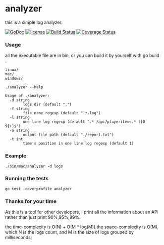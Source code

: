 # analyzer
this is a simple log analyzer.

[![GoDoc](https://godoc.org/github.com/kai1987/analyzer?status.svg)](https://godoc.org/github.com/kai1987/analyzer)
[![license](https://img.shields.io/github/license/mashape/apistatus.svg)](LICENSE)
[![Build Status](https://api.travis-ci.org/kai1987/analyzer.svg?branch=master)](https://travis-ci.org/kai1987/analyzer)
[![Coverage Status](https://coveralls.io/repos/github/kai1987/analyzer/badge.svg?branch=master)](https://coveralls.io/github/kai1987/analyzer?branch=master)

### Usage

all the executable file are in bin, or you can build it by yourself with go build .

```
linux/
mac/
windows/
```

```
./analyzer --help

Usage of ./analyzer:
  -d string
    	logs dir (default ".")
  -f string
    	file name regexp (default ".*.log")
  -l string
    	one line log regexp (default ".* /api/playeritems.* ([0-9]+)$")
  -o string
    	output file path (default "./report.txt")
  -t int
    	time's position in one line log regexp (default 1)
```

### Example

```
./bin/mac/analyzer -d logs
```


### Running the tests

```
go test -coverprofile analyzer
```

### Thanks for your time

As this is a tool for other developers, I print all the information about an API rather than just print 90%,95%,99%.

the time-complexity is O(N) + O(M * log(M)),the space-complexity is O(M), which N is the logs count, and M is the size of logs grouped by milliseconds;

 
